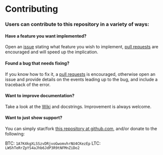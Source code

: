 # Contributing

### Users can contribute to this repository in a variety of ways:

#### Have a feature you want implemented?

  Open an [issue](https://github.com/s4w3d0ff/python-poloniex/issues) stating what feature you wish to implement, [pull requests](https://github.com/s4w3d0ff/python-poloniex/pulls) are encouraged and will speed up the implication.   

#### Found a bug that needs fixing?

  If you know how to fix it, a [pull requests](https://github.com/s4w3d0ff/python-poloniex/pulls) is encouraged, otherwise open an issue and provide details on the events leading up to the bug, and include a traceback of the error.  

#### Want to improve documentation?

  Take a look at the [Wiki](https://github.com/s4w3d0ff/python-poloniex/wiki) and docstrings. Improvement is always welcome.

#### Want to just show support?

  You can simply star/fork [this repository at github.com](https://github.com/s4w3d0ff/python-poloniex/), and/or donate to the following:

  BTC: `1A7K4kgXLSSzvDRjvoGwomvhrNU4CKezEp`
  LTC: `LWShTeRrZpYS4aJhb6JdP3R9tNFMnZiDo2`
